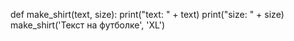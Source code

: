 def make_shirt(text, size):
print("text: " + text)
print("size: " + size)
make_shirt('Текст на футболке', 'XL')
